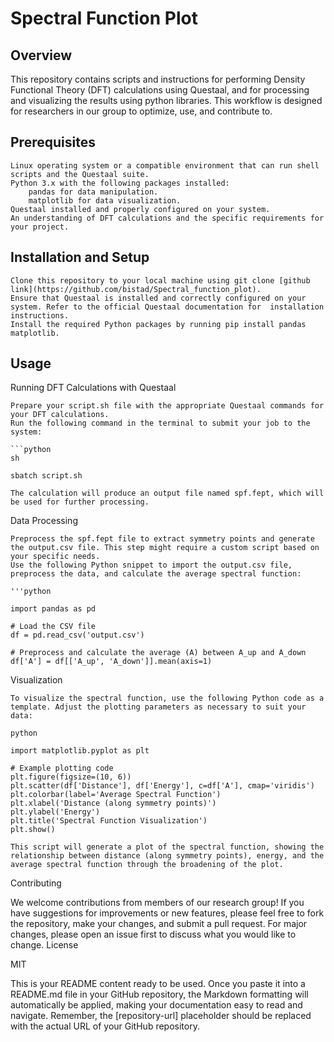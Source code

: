 # Spectral Function Plot
## Overview

This repository contains scripts and instructions for performing Density Functional Theory (DFT) calculations using Questaal, and for processing and visualizing the results using python libraries. This workflow is designed for researchers in our group to optimize, use, and contribute to.
## Prerequisites

    Linux operating system or a compatible environment that can run shell scripts and the Questaal suite.
    Python 3.x with the following packages installed:
        pandas for data manipulation.
        matplotlib for data visualization.
    Questaal installed and properly configured on your system.
    An understanding of DFT calculations and the specific requirements for your project.

## Installation and Setup

    Clone this repository to your local machine using git clone [github link](https://github.com/bistad/Spectral_function_plot).
    Ensure that Questaal is installed and correctly configured on your system. Refer to the official Questaal documentation for  installation instructions.
    Install the required Python packages by running pip install pandas matplotlib.

## Usage
Running DFT Calculations with Questaal

    Prepare your script.sh file with the appropriate Questaal commands for your DFT calculations.
    Run the following command in the terminal to submit your job to the system:

    ```python
    sh

    sbatch script.sh

    The calculation will produce an output file named spf.fept, which will be used for further processing.

Data Processing

    Preprocess the spf.fept file to extract symmetry points and generate the output.csv file. This step might require a custom script based on your specific needs.
    Use the following Python snippet to import the output.csv file, preprocess the data, and calculate the average spectral function:

    '''python

    import pandas as pd

    # Load the CSV file
    df = pd.read_csv('output.csv')

    # Preprocess and calculate the average (A) between A_up and A_down
    df['A'] = df[['A_up', 'A_down']].mean(axis=1)

Visualization

    To visualize the spectral function, use the following Python code as a template. Adjust the plotting parameters as necessary to suit your data:

    python

    import matplotlib.pyplot as plt

    # Example plotting code
    plt.figure(figsize=(10, 6))
    plt.scatter(df['Distance'], df['Energy'], c=df['A'], cmap='viridis')
    plt.colorbar(label='Average Spectral Function')
    plt.xlabel('Distance (along symmetry points)')
    plt.ylabel('Energy')
    plt.title('Spectral Function Visualization')
    plt.show()

    This script will generate a plot of the spectral function, showing the relationship between distance (along symmetry points), energy, and the average spectral function through the broadening of the plot.

Contributing

We welcome contributions from members of our research group! If you have suggestions for improvements or new features, please feel free to fork the repository, make your changes, and submit a pull request. For major changes, please open an issue first to discuss what you would like to change.
License

MIT

This is your README content ready to be used. Once you paste it into a README.md file in your GitHub repository, the Markdown formatting will automatically be applied, making your documentation easy to read and navigate. Remember, the [repository-url] placeholder should be replaced with the actual URL of your GitHub repository.
